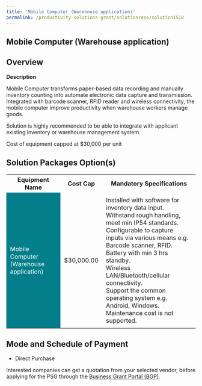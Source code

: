 ```yaml
---
title: 'Mobile Computer (Warehouse application)'
permalink: /productivity-solutions-grant/solutionrepo/solution1518
---
```


## Mobile Computer (Warehouse application)

## Overview

**Description**

Mobile Computer transforms paper-based data recording and manually inventory counting into automate electronic data capture and transmission. Integrated with barcode scanner, RFID reader and wireless connectivity, the mobile computer improve productivity when warehouse workers manage goods.

Solution is highly recommended to be able to integrate with applicant existing inventory or warehouse management system.

Cost of equipment capped at $30,000 per unit

## Solution Packages Option(s)

<table>
<tr>
<th><b>Equipment Name</b></th>
<th><b>Cost Cap</b></th>
<th><b>Mandatory Specifications</b></th>
</tr>
<tr>
<td style='padding: 10px; background-color: #037E8A; color: #FFFFFF;'>Mobile Computer (Warehouse application)</td>
<td style='padding: 10px;'>$30,000.00</td>
<td style='padding: 10px;'>Installed with software for inventory data input.<br>Withstand rough handling, meet min IP54 standards.<br>Configurable to capture inputs via various means e.g. Barcode scanner, RFID.<br>Battery with min 3 hrs standby.<br>Wireless LAN/Bluetooth/cellular connectivity.<br>Support the common operating system e.g. Android, Windows.<br>Maintenance cost is not supported.<br></td>
</tr>
</table>

## Mode and Schedule of Payment

 - Direct Purchase

Interested companies can get a quotation from your selected vendor, before applying for the PSG through the <a href='https://www.businessgrants.gov.sg/' target='_blank' rel='noopener'>Business Grant Portal (BGP)</a>.

<script src="/jquery/resize-tables.js"></script>
